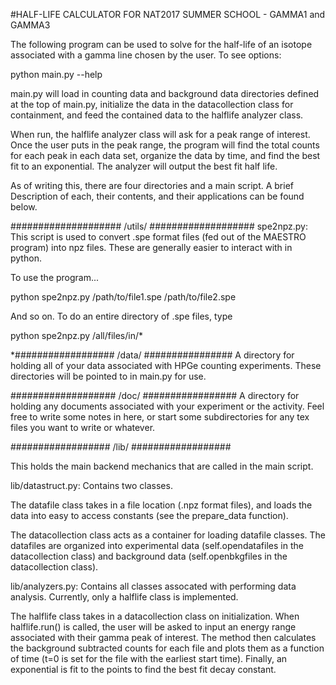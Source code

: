 #HALF-LIFE CALCULATOR FOR NAT2017 SUMMER SCHOOL - GAMMA1 and GAMMA3

The following program can be used to solve for the half-life of an isotope
associated with a gamma line chosen by the user. To see options:

python main.py --help

main.py will load in counting data and background data directories defined
at the top of main.py, initialize the data in the datacollection class for
containment, and feed the contained data to the halflife analyzer class.

When run, the halflife analyzer class will ask for a peak range of interest.
Once the user puts in the peak range, the program will find the total counts
for each peak in each data set, organize the data by time, and find the best
fit to an exponential.  The analyzer will output the best fit half life.

As of writing this, there are four directories and a main script.  A brief
Description of each, their contents, and their applications can be found below.


#################### /utils/ ###################
spe2npz.py: This script is used to convert .spe format files (fed out of the
MAESTRO program) into npz files.  These are generally easier to interact with
in python.

To use the program...

python spe2npz.py /path/to/file1.spe /path/to/file2.spe 

And so on.  To do an entire directory of .spe files, type

python spe2npz.py /all/files/in/*

*################## /data/ ################
A directory for holding all of your data associated with HPGe counting
experiments.  These directories will be pointed to in main.py for use.

################### /doc/ #################
A directory for holding any documents associated with your experiment or
the activity.  Feel free to write some notes in here, or start some
subdirectories for any tex files you want to write or whatever.

################## /lib/ ##################

This holds the main backend mechanics that are called in the main script.

lib/datastruct.py: Contains two classes.  

The datafile class takes in a 
file location (.npz format files), and loads the data into easy to access
constants (see the prepare_data function).

The datacollection class acts as a container for loading datafile classes.
The datafiles are organized into experimental data (self.opendatafiles in
the datacollection class) and background data (self.openbkgfiles in the
datacollection class).

lib/analyzers.py: Contains all classes assocated with performing data analysis.
Currently, only a halflife class is implemented.

The halflife class takes in a datacollection class on initialization.  When
halflife.run() is called, the user will be asked to input an energy range
associated with their gamma peak of interest.  The method then calculates
the background subtracted counts for each file and plots them as a function of
time (t=0 is set for the file with the earliest start time).  Finally, an
exponential is fit to the points to find the best fit decay constant.

